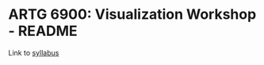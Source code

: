 # ARTG 6900: Visualization Workshop - README

Link to [syllabus](https://docs.google.com/document/d/1Uf03wiZi4TI0g5iVCP0Qb3lC_G1gvt8PiiAIgYFyOtU/edit?usp=sharing)
